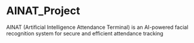 # AINAT_Project
AINAT (Artificial Intelligence Attendance Terminal) is an AI-powered facial recognition system for secure and efficient attendance tracking
